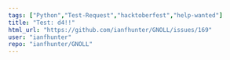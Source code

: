 ```yaml
---
tags: ["Python","Test-Request","hacktoberfest","help-wanted"]
title: "Test: d4!!"
html_url: "https://github.com/ianfhunter/GNOLL/issues/169"
user: "ianfhunter"
repo: "ianfhunter/GNOLL"
---
```


